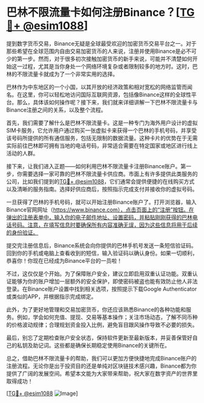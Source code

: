 # 巴林不限流量卡如何注册Binance？[[TG💪+ @esim1088](https://t.me/s/esim1088)]

提到数字货币交易，Binance无疑是全球最受欢迎的加密货币交易平台之一。对于那些希望在全球范围内自由交易加密货币的人来说，注册并使用Binance是必不可少的第一步。然而，对于很多初次接触加密货币的新手来说，可能并不清楚如何开始这一过程，尤其是当你身处一个网络环境复杂或者限制较多的地方时。这时，巴林的不限流量卡就成为了一个非常实用的选择。

巴林作为中东地区的一个小国，以其开放的经济政策和相对宽松的网络监管而闻名。在这里，你可以轻松地访问国际互联网资源，包括像Binance这样的全球性平台。那么，具体该如何操作呢？接下来，我们就来详细讲解一下巴林不限流量卡与Binance注册之间的关系，以及整个流程。

首先，我们需要了解什么是巴林不限流量卡。这是一种专门为海外用户设计的虚拟SIM卡服务，它允许用户通过购买一张虚拟卡来获得一个巴林的手机号码，并享受该号码所提供的所有通信服务，包括无限制的数据流量。这种卡片的优势在于无需实际前往巴林即可拥有当地的电话号码，非常适合需要在特定国家或地区进行线上活动的人群。

接下来，让我们进入正题——如何利用巴林不限流量卡注册Binance账户。第一步，你需要选择一家可靠的巴林不限流量卡供应商。市面上有许多提供此类服务的公司，比如我们提到的[TG💪+ @esim1088](https://t.me/s/esim1088)，它们通常会提供便捷的在线购买方式以及清晰的服务指南。选择好供应商后，按照指示完成支付并接收你的虚拟号码。

一旦获得了巴林的手机号码，就可以开始注册Binance账户了。打开浏览器，输入Binance官网网址（https://www.binance.com），点击页面上的“注册”按钮。在弹出的注册表单中，输入你的电子邮件地址、设置密码，并粘贴刚刚获得的巴林电话号码。注意，在填写信息时要确保所有内容准确无误，因为这些信息将用于后续的身份验证。

提交完注册信息后，Binance系统会向你提供的巴林手机号发送一条短信验证码。回到你的手机或电脑上查看收到的短信，输入验证码以确认身份。如果一切顺利，恭喜你！你现在已经成为Binance平台的一员啦！

不过，这仅仅是个开始。为了保障账户安全，建议立即启用双重认证功能。双重认证能够为你的账户增加一层额外的安全保护，即使密码被盗也能有效防止他人非法登录。在Binance账户设置中找到相关选项，按照提示下载Google Authenticator或类似的APP，并根据指示完成绑定。

此外，为了更好地管理和交易加密货币，你还应该熟悉Binance的各种功能和服务。例如，学会如何充值、提现、交易等基本操作；关注市场动态，了解不同币种的价格波动规律；合理规划资金投入比例，避免盲目跟风操作导致不必要的损失。

最后，别忘了定期检查账户安全状态，保持软件更新至最新版本，并妥善保管好自己的私钥及助记词。这些都是确保长期稳定使用Binance的关键所在。

总之，借助巴林不限流量卡的帮助，我们可以更加方便快捷地完成Binance账户的注册流程。无论你是出于投资目的还是单纯对区块链技术感兴趣，Binance都为你提供了广阔的发展空间。希望本文能为大家带来帮助，祝大家在数字资产的世界里取得成功！

[[TG💪+ @esim1088](https://t.me/s/esim1088) ![Image](https://i.postimg.cc/4NQfJmqS/Snipaste-2025-05-13-00-14-12.png)]